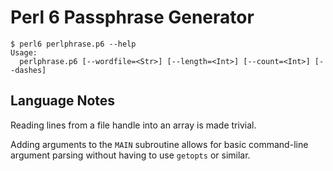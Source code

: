 # Perl 6 Passphrase Generator

```
$ perl6 perlphrase.p6 --help
Usage:
  perlphrase.p6 [--wordfile=<Str>] [--length=<Int>] [--count=<Int>] [--dashes]
```

## Language Notes
Reading lines from a file handle into an array is made trivial.

Adding arguments to the ```MAIN``` subroutine allows for basic command-line
argument parsing without having to use ```getopts``` or similar.
